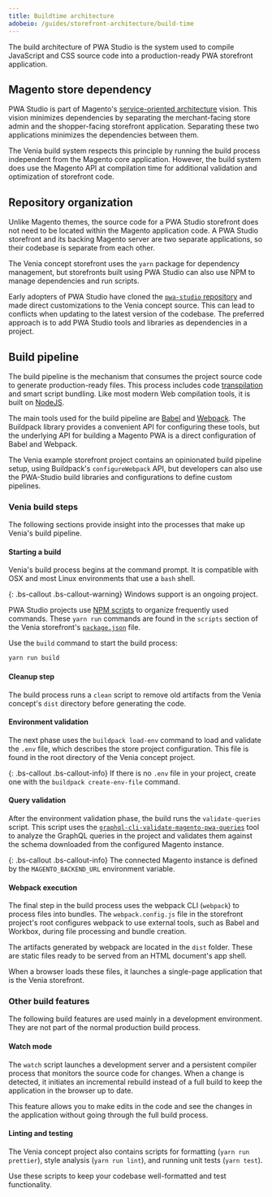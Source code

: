 ```yaml
---
title: Buildtime architecture
adobeio: /guides/storefront-architecture/build-time
---
```


The build architecture of PWA Studio is the system used to compile JavaScript and CSS source code into a production-ready PWA storefront application.

## Magento store dependency

PWA Studio is part of Magento's [service-oriented architecture][] vision.
This vision minimizes dependencies by separating the merchant-facing store admin and the shopper-facing storefront application.
Separating these two applications minimizes the dependencies between them.

The Venia build system respects this principle by running the build process independent from the Magento core application.
However, the build system does use the Magento API at compilation time for additional validation and optimization of storefront code.

## Repository organization

Unlike Magento themes, the source code for a PWA Studio storefront does not need to be located within the Magento application code.
A PWA Studio storefront and its backing Magento server are two separate applications, so
their codebase is separate from each other.

The Venia concept storefront uses the `yarn` package for dependency management, but
storefronts built using PWA Studio can also use NPM to manage dependencies and run scripts.

Early adopters of PWA Studio have cloned the [`pwa-studio` repository][] and made direct customizations to the Venia concept source.
This can lead to conflicts when updating to the latest version of the codebase.
The preferred approach is to add PWA Studio tools and libraries as dependencies in a project. 

<!-- TODO: Mention scaffolding tools whenever they become available to the public -->

## Build pipeline

The build pipeline is the mechanism that consumes the project source code to generate production-ready files.
This process includes code [transpilation][] and smart script bundling.
Like most modern Web compilation tools, it is built on [NodeJS][].

The main tools used for the build pipeline are [Babel][] and [Webpack][].
The Buildpack library provides a convenient API for configuring these tools, but the underlying API for building a Magento PWA is a direct configuration of Babel and Webpack.

The Venia example storefront project contains an opinionated build pipeline setup, using Buildpack's `configureWebpack` API, but
developers can also use the PWA-Studio build libraries and configurations to define custom pipelines.

### Venia build steps

The following sections provide insight into the processes that make up Venia's build pipeline.

#### Starting a build

Venia's build process begins at the command prompt.
It is compatible with OSX and most Linux environments that use a `bash` shell.

{: .bs-callout .bs-callout-warning}
Windows support is an ongoing project.

PWA Studio projects use [NPM scripts][] to organize frequently used commands.
These `yarn run` commands are found in the `scripts` section of the Venia storefront's [`package.json`][] file.

Use the `build` command to start the build process:

```sh
yarn run build
```

#### Cleanup step

The build process runs a `clean` script to remove old artifacts from the Venia concept's `dist` directory before generating the code.

#### Environment validation

The next phase uses the `buildpack load-env` command to load and validate the `.env` file, which describes the store project configuration.
This file is found in the root directory of the Venia concept project.

<!-- TODO: Link to _drafts/configuration-management topic when it is published -->

{: .bs-callout .bs-callout-info}
If there is no `.env` file in your project, create one with the `buildpack create-env-file` command.

<!-- TODO: Link to _drafts/configuration-management/buildpack-cli/create-env-file topic when it is published -->

#### Query validation

After the environment validation phase, the build runs the `validate-queries` script.
This script uses the [`graphql-cli-validate-magento-pwa-queries`][] tool to analyze the GraphQL queries in the project and validates them against the schema downloaded from the configured Magento instance.

{: .bs-callout .bs-callout-info}
The connected Magento instance is defined by the `MAGENTO_BACKEND_URL` environment variable.

#### Webpack execution

The final step in the build process uses the webpack CLI (`webpack`) to process files into bundles.
The `webpack.config.js` file in the storefront project's root configures webpack to use external tools, such as Babel and Workbox, during file processing and bundle creation.

The artifacts generated by webpack are located in the `dist` folder.
These are static files ready to be served from an HTML document's app shell.

When a browser loads these files, it launches a single-page application that is the Venia storefront.

### Other build features

The following build features are used mainly in a development environment.
They are not part of the normal production build process.

#### Watch mode

The `watch` script launches a development server and a persistent compiler process that monitors the source code for changes.
When a change is detected, it initiates an incremental rebuild instead of a full build to keep the application in the browser up to date.

This feature allows you to make edits in the code and see the changes in the application without going through the full build process.

#### Linting and testing

The Venia concept project also contains scripts for formatting (`yarn run prettier`), style analysis (`yarn run lint`), and running unit tests (`yarn test`).

Use these scripts to keep your codebase well-formatted and test functionality.

[nodejs]: https://nodejs.org/en/about/
[webpack]: https://webpack.js.org/
[transpilation]: https://en.wikipedia.org/wiki/Source-to-source_compiler
[babel]: https://babeljs.io
[npm scripts]: https://docs.npmjs.com/misc/scripts
[service-oriented architecture]: https://en.wikipedia.org/wiki/Service-oriented_architecture
[`package.json`]: https://github.com/magento/pwa-studio/blob/develop/packages/venia-concept/package.json
[`graphql-cli-validate-magento-pwa-queries`]: https://github.com/magento/pwa-studio/tree/develop/packages/graphql-cli-validate-magento-pwa-queries
[`pwa-studio` repository]: https://github.com/magento/pwa-studio/
